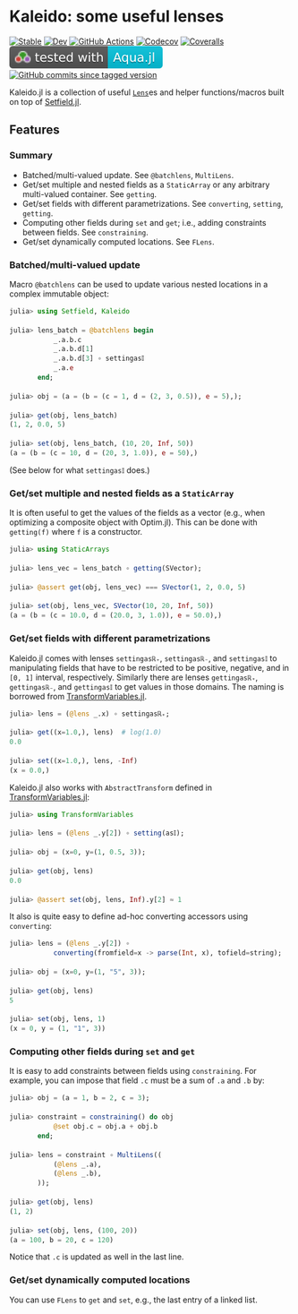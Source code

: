 # Kaleido: some useful lenses

[![Stable](https://img.shields.io/badge/docs-stable-blue.svg)](https://tkf.github.io/Kaleido.jl/stable)
[![Dev](https://img.shields.io/badge/docs-dev-blue.svg)](https://tkf.github.io/Kaleido.jl/dev)
[![GitHub Actions](https://github.com/tkf/Kaleido.jl/workflows/Run%20tests/badge.svg)](https://github.com/tkf/Kaleido.jl/actions?query=workflow%3ARun+tests)
[![Codecov](https://codecov.io/gh/tkf/Kaleido.jl/branch/master/graph/badge.svg)](https://codecov.io/gh/tkf/Kaleido.jl)
[![Coveralls](https://coveralls.io/repos/github/tkf/Kaleido.jl/badge.svg?branch=master)](https://coveralls.io/github/tkf/Kaleido.jl?branch=master)
[![Aqua QA](https://raw.githubusercontent.com/JuliaTesting/Aqua.jl/master/badge.svg)](https://github.com/JuliaTesting/Aqua.jl)
[![GitHub commits since tagged version](https://img.shields.io/github/commits-since/tkf/Kaleido.jl/v0.2.7.svg?style=social&logo=github)](https://github.com/tkf/Kaleido.jl)

Kaleido.jl is a collection of useful
[`Lens`](https://jw3126.github.io/Setfield.jl/latest/index.html#Setfield.Lens)es
and helper functions/macros built on top of
[Setfield.jl](https://github.com/jw3126/Setfield.jl).

## Features

### Summary

* Batched/multi-valued update.  See `@batchlens`, `MultiLens`.
* Get/set multiple and nested fields as a `StaticArray` or any
  arbitrary multi-valued container.  See `getting`.
* Get/set fields with different parametrizations.
  See `converting`, `setting`, `getting`.
* Computing other fields during `set` and `get`; i.e., adding
  constraints between fields.  See `constraining`.
* Get/set dynamically computed locations.  See `FLens`.

### Batched/multi-valued update

Macro `@batchlens` can be used to update various nested locations in a
complex immutable object:

```julia
julia> using Setfield, Kaleido

julia> lens_batch = @batchlens begin
           _.a.b.c
           _.a.b.d[1]
           _.a.b.d[3] ∘ settingas𝕀
           _.a.e
       end;

julia> obj = (a = (b = (c = 1, d = (2, 3, 0.5)), e = 5),);

julia> get(obj, lens_batch)
(1, 2, 0.0, 5)

julia> set(obj, lens_batch, (10, 20, Inf, 50))
(a = (b = (c = 10, d = (20, 3, 1.0)), e = 50),)
```

(See below for what `settingas𝕀` does.)

### Get/set multiple and nested fields as a `StaticArray`

It is often useful to get the values of the fields as a vector (e.g.,
when optimizing a composite object with Optim.jl).  This can be done
with `getting(f)` where `f` is a constructor.

```julia
julia> using StaticArrays

julia> lens_vec = lens_batch ∘ getting(SVector);

julia> @assert get(obj, lens_vec) === SVector(1, 2, 0.0, 5)

julia> set(obj, lens_vec, SVector(10, 20, Inf, 50))
(a = (b = (c = 10.0, d = (20.0, 3, 1.0)), e = 50.0),)
```

### Get/set fields with different parametrizations

Kaleido.jl comes with lenses `settingasℝ₊`, `settingasℝ₋`, and
`settingas𝕀` to manipulating fields that have to be restricted to be
positive, negative, and in `[0, 1]` interval, respectively.  Similarly
there are lenses `gettingasℝ₊`, `gettingasℝ₋`, and `gettingas𝕀` to get
values in those domains.  The naming is borrowed from
[TransformVariables.jl](https://github.com/tpapp/TransformVariables.jl).

```julia
julia> lens = (@lens _.x) ∘ settingasℝ₊;

julia> get((x=1.0,), lens)  # log(1.0)
0.0

julia> set((x=1.0,), lens, -Inf)
(x = 0.0,)
```

Kaleido.jl also works with `AbstractTransform` defined in
[TransformVariables.jl](https://github.com/tpapp/TransformVariables.jl):

```julia
julia> using TransformVariables

julia> lens = (@lens _.y[2]) ∘ setting(as𝕀);

julia> obj = (x=0, y=(1, 0.5, 3));

julia> get(obj, lens)
0.0

julia> @assert set(obj, lens, Inf).y[2] ≈ 1
```

It also is quite easy to define ad-hoc converting accessors using
`converting`:

```julia
julia> lens = (@lens _.y[2]) ∘
           converting(fromfield=x -> parse(Int, x), tofield=string);

julia> obj = (x=0, y=(1, "5", 3));

julia> get(obj, lens)
5

julia> set(obj, lens, 1)
(x = 0, y = (1, "1", 3))
```

### Computing other fields during `set` and `get`

It is easy to add constraints between fields using `constraining`.
For example, you can impose that field `.c` must be a sum of `.a` and
`.b` by:

```julia
julia> obj = (a = 1, b = 2, c = 3);

julia> constraint = constraining() do obj
           @set obj.c = obj.a + obj.b
       end;

julia> lens = constraint ∘ MultiLens((
           (@lens _.a),
           (@lens _.b),
       ));

julia> get(obj, lens)
(1, 2)

julia> set(obj, lens, (100, 20))
(a = 100, b = 20, c = 120)
```

Notice that `.c` is updated as well in the last line.

### Get/set dynamically computed locations

You can use `FLens` to `get` and `set`, e.g., the last entry of a
linked list.
